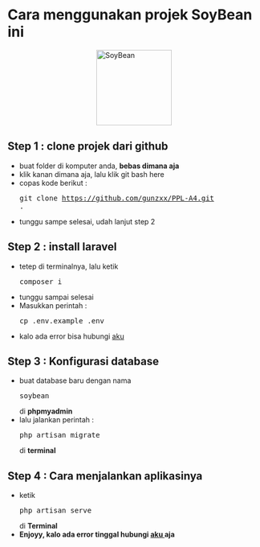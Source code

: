 <h1>Cara menggunakan projek SoyBean ini</h1>
<div style="width:100%; display:flex; justify-content:center;">
    <img src="https://cdn-icons-png.flaticon.com/512/3988/3988187.png" title="SoyBean" width="150">
</div>

## Step 1 : clone projek dari github
- buat folder di komputer anda, <strong>bebas dimana aja</strong>
- klik kanan dimana aja, lalu klik git bash here
- copas kode berikut :  <pre>git clone https://github.com/gunzxx/PPL-A4.git .</pre>
- tunggu sampe selesai, udah lanjut step 2

## Step 2 : install laravel
- tetep di terminalnya, lalu ketik <pre>composer i</pre>
- tunggu sampai selesai
- Masukkan perintah : <pre>cp .env.example .env</pre>
- kalo ada error bisa hubungi <a href="https://wa.me/+62895370015252" target="_blank"> aku </a>

## Step 3 : Konfigurasi database
- buat database baru dengan nama <pre>soybean</pre> di <strong>phpmyadmin</strong>
- lalu jalankan perintah : <pre>php artisan migrate</pre> di <strong>terminal</strong>
## Step 4 : Cara menjalankan aplikasinya
- ketik <pre>php artisan serve</pre> di <strong>Terminal<strong>
- Enjoyy, kalo ada error tinggal hubungi <a href="https://wa.me/+62895370015252" target="_blank"> aku </a> aja

